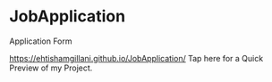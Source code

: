 # JobApplication
Application Form 

https://ehtishamgillani.github.io/JobApplication/  Tap here for a Quick Preview of my Project.

